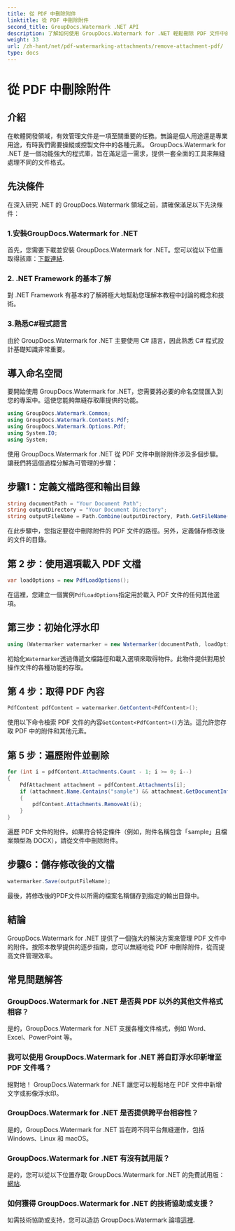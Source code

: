 ```yaml
---
title: 從 PDF 中刪除附件
linktitle: 從 PDF 中刪除附件
second_title: GroupDocs.Watermark .NET API
description: 了解如何使用 GroupDocs.Watermark for .NET 輕鬆刪除 PDF 文件中的附件。提高您的文件管理效率。
weight: 33
url: /zh-hant/net/pdf-watermarking-attachments/remove-attachment-pdf/
type: docs
---
```

# 從 PDF 中刪除附件

## 介紹
在軟體開發領域，有效管理文件是一項至關重要的任務。無論是個人用途還是專業用途，有時我們需要操縱或控製文件中的各種元素。 GroupDocs.Watermark for .NET 是一個功能強大的程式庫，旨在滿足這一需求，提供一套全面的工具來無縫處理不同的文件格式。
## 先決條件
在深入研究 .NET 的 GroupDocs.Watermark 領域之前，請確保滿足以下先決條件：
### 1.安裝GroupDocs.Watermark for .NET
首先，您需要下載並安裝 GroupDocs.Watermark for .NET。您可以從以下位置取得該庫：[下載連結](https://releases.groupdocs.com/Watermark/net/).
### 2. .NET Framework 的基本了解
對 .NET Framework 有基本的了解將極大地幫助您理解本教程中討論的概念和技術。
### 3.熟悉C#程式語言
由於 GroupDocs.Watermark for .NET 主要使用 C# 語言，因此熟悉 C# 程式設計基礎知識非常重要。

## 導入命名空間
要開始使用 GroupDocs.Watermark for .NET，您需要將必要的命名空間匯入到您的專案中。這使您能夠無縫存取庫提供的功能。

```csharp
using GroupDocs.Watermark.Common;
using GroupDocs.Watermark.Contents.Pdf;
using GroupDocs.Watermark.Options.Pdf;
using System.IO;
using System;
```
使用 GroupDocs.Watermark for .NET 從 PDF 文件中刪除附件涉及多個步驟。讓我們將這個過程分解為可管理的步驟：
## 步驟1：定義文檔路徑和輸出目錄
```csharp
string documentPath = "Your Document Path";
string outputDirectory = "Your Document Directory";
string outputFileName = Path.Combine(outputDirectory, Path.GetFileName(documentPath));
```
在此步驟中，您指定要從中刪除附件的 PDF 文件的路徑。另外，定義儲存修改後的文件的目錄。
## 第 2 步：使用選項載入 PDF 文檔
```csharp
var loadOptions = new PdfLoadOptions();
```
在這裡，您建立一個實例`PdfLoadOptions`指定用於載入 PDF 文件的任何其他選項。
## 第三步：初始化浮水印
```csharp
using (Watermarker watermarker = new Watermarker(documentPath, loadOptions))
```
初始化`Watermarker`透過傳遞文檔路徑和載入選項來取得物件。此物件提供對用於操作文件的各種功能的存取。
## 第 4 步：取得 PDF 內容
```csharp
PdfContent pdfContent = watermarker.GetContent<PdfContent>();
```
使用以下命令檢索 PDF 文件的內容`GetContent<PdfContent>()`方法。這允許您存取 PDF 中的附件和其他元素。
## 第 5 步：遍歷附件並刪除
```csharp
for (int i = pdfContent.Attachments.Count - 1; i >= 0; i--)
{
    PdfAttachment attachment = pdfContent.Attachments[i];
    if (attachment.Name.Contains("sample") && attachment.GetDocumentInfo().FileType == FileType.DOCX)
    {
        pdfContent.Attachments.RemoveAt(i);
    }
}
```
遍歷 PDF 文件的附件。如果符合特定條件（例如，附件名稱包含「sample」且檔案類型為 DOCX），請從文件中刪除附件。
## 步驟6：儲存修改後的文檔
```csharp
watermarker.Save(outputFileName);
```
最後，將修改後的PDF文件以所需的檔案名稱儲存到指定的輸出目錄中。

## 結論
GroupDocs.Watermark for .NET 提供了一個強大的解決方案來管理 PDF 文件中的附件。按照本教學提供的逐步指南，您可以無縫地從 PDF 中刪除附件，從而提高文件管理效率。
## 常見問題解答
### GroupDocs.Watermark for .NET 是否與 PDF 以外的其他文件格式相容？
是的，GroupDocs.Watermark for .NET 支援各種文件格式，例如 Word、Excel、PowerPoint 等。
### 我可以使用 GroupDocs.Watermark for .NET 將自訂浮水印新增至 PDF 文件嗎？
絕對地！ GroupDocs.Watermark for .NET 讓您可以輕鬆地在 PDF 文件中新增文字或影像浮水印。
### GroupDocs.Watermark for .NET 是否提供跨平台相容性？
是的，GroupDocs.Watermark for .NET 旨在跨不同平台無縫運作，包括 Windows、Linux 和 macOS。
### GroupDocs.Watermark for .NET 有沒有試用版？
是的，您可以從以下位置存取 GroupDocs.Watermark for .NET 的免費試用版：[網站](https://releases.groupdocs.com/).
### 如何獲得 GroupDocs.Watermark for .NET 的技術協助或支援？
如需技術協助或支持，您可以造訪 GroupDocs.Watermark 論壇[這裡](https://forum.groupdocs.com/c/watermark/19).
